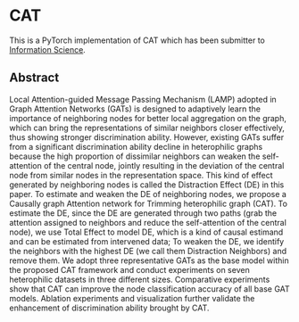 # CAT

This is a PyTorch implementation of CAT which has been submitter to [Information Science](https://arxiv.org/abs/2312.08672).

## Abstract
Local Attention-guided Message Passing Mechanism (LAMP) adopted in Graph Attention Networks (GATs) is designed to adaptively learn the importance of neighboring nodes for better local aggregation on the graph, which can bring the representations of similar neighbors closer effectively, thus showing stronger discrimination ability. However, existing GATs suffer from a significant discrimination ability decline in heterophilic graphs because the high proportion of dissimilar neighbors can weaken the self-attention of the central node, jointly resulting in the deviation of the central node from similar nodes in the representation space. This kind of effect generated by neighboring nodes is called the Distraction Effect (DE) in this paper. To estimate and weaken the DE of neighboring nodes, we propose a Causally graph Attention network for Trimming heterophilic graph (CAT). To estimate the DE, since the DE are generated through two paths (grab the attention assigned to neighbors and reduce the self-attention of the central node), we use Total Effect to model DE, which is a kind of causal estimand and can be estimated from intervened data; To weaken the DE, we identify the neighbors with the highest DE (we call them Distraction Neighbors) and remove them. We adopt three representative GATs as the base model within the proposed CAT framework and conduct experiments on seven heterophilic datasets in three different sizes. Comparative experiments show that CAT can improve the node classification accuracy of all base GAT models. Ablation experiments and visualization further validate the enhancement of discrimination ability brought by CAT.
